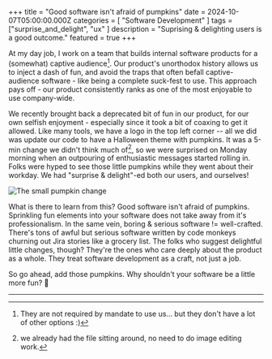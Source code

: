 +++
title = "Good software isn't afraid of pumpkins"
date = 2024-10-07T05:00:00.000Z
categories = [ "Software Development" ]
tags = ["surprise_and_delight", "ux" ]
description = "Suprising & delighting users is a good outcome."
featured = true
+++

At my day job, I work on a team that builds internal software products for a (somewhat) captive audience[^1]. Our product's unorthodox history allows us to inject a dash of fun, and avoid the traps that often befall captive-audience software - like being a complete suck-fest to use. This approach pays off - our product consistently ranks as one of the most enjoyable to use company-wide.

We recently brought back a deprecated bit of fun in our product, for our own selfish enjoyment - especially since it took a bit of coaxing to get it allowed. Like many tools, we have a logo in the top left corner -- all we did was update our code to have a Halloween theme with pumpkins. It was a 5-min change we didn't think much of[^2], so we were surprised on Monday morning when an outpouring of enthusiastic messages started rolling in. Folks were hyped to see those little pumpkins while they went about their workday. We had "surprise & delight"-ed both our users, and ourselves!

![The small pumpkin change](/uploads/good-software-pumpkins.png#center)

What is there to learn from this? Good software isn't afraid of pumpkins. Sprinkling fun elements into your software does not take away from it's professionalism. In the same vein, boring & serious software != well-crafted. There's tons of awful but serious software written by code monkeys churning out Jira stories like a grocery list. The folks who suggest delightful little changes, though? They're the ones who care deeply about the product as a whole. They treat software development as a craft, not just a job.

So go ahead, add those pumpkins. Why shouldn't your software be a little more fun? 🎃

---

[^1]: They are not required by mandate to use us... but they don't have a lot of other options :)
[^2]: we already had the file sitting around, no need to do image editing work.
